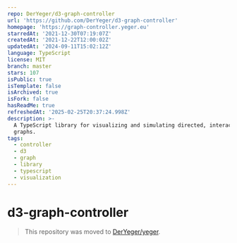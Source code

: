 ```yaml
---
repo: DerYeger/d3-graph-controller
url: 'https://github.com/DerYeger/d3-graph-controller'
homepage: 'https://graph-controller.yeger.eu'
starredAt: '2021-12-30T07:19:07Z'
createdAt: '2021-12-22T12:00:02Z'
updatedAt: '2024-09-11T15:02:12Z'
language: TypeScript
license: MIT
branch: master
stars: 107
isPublic: true
isTemplate: false
isArchived: true
isFork: false
hasReadMe: true
refreshedAt: '2025-02-25T20:37:24.998Z'
description: >-
  A TypeScript library for visualizing and simulating directed, interactive
  graphs.
tags:
  - controller
  - d3
  - graph
  - library
  - typescript
  - visualization
---
```


# d3-graph-controller

> This repository was moved to [DerYeger/yeger](https://github.com/DerYeger/yeger/tree/main/packages/d3-graph-controller).
